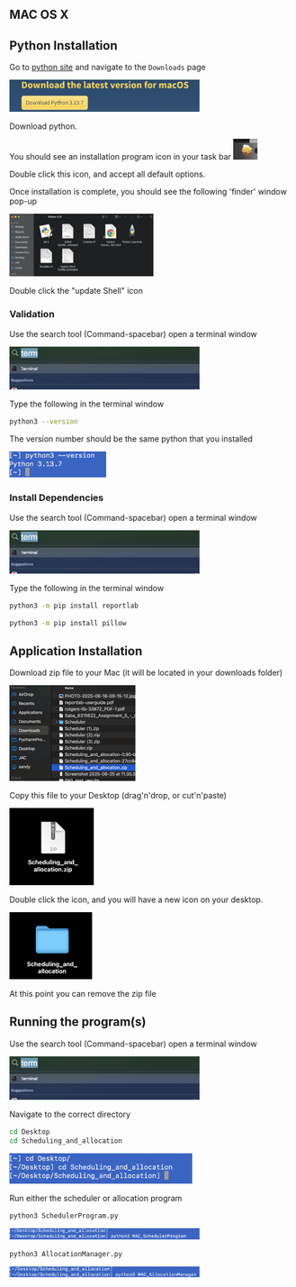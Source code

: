 ## MAC OS X

## Python Installation

Go to [python site](https://www.python.org/) and navigate to the `Downloads` page

<img src="./python_download_mac.png" alt="image-20250823111349808" style="zoom:33%;" />

Download python.

You should see an installation program icon in your task bar <img src="./python_app_image_icon.png" alt="image-20250823111819678" style="zoom:25%;" />

Double click this icon, and accept all default options.

Once installation is complete, you should see the following 'finder' window pop-up

<img src="./python_app_folder.png" alt="image-20250823112048447" style="zoom: 25%;" />

Double click the "update Shell" icon

### Validation

Use the search tool (Command-spacebar) open a terminal window

<img src="./search_terminal.png" alt="image-20250823110447048" style="zoom:33%;" />

Type the following in the terminal window

```bash
python3 --version
```

The version number should be the same python that you installed

<img src="./python_version_mac.png" alt="image-20250823112346490" style="zoom:33%;" />

### Install Dependencies

Use the search tool (Command-spacebar) open a terminal window

<img src="./search_terminal.png" alt="image-20250823110447048" style="zoom:33%;" />

Type the following in the terminal window

```bash
python3 -m pip install reportlab
```

```bash
python3 -m pip install pillow
```



## Application Installation

Download zip file to your Mac (it will be located in your downloads folder)

<img src="./mac_app_download.png" alt="image-20250823104546043" style="zoom:25%;" />

Copy this file to your Desktop (drag'n'drop, or cut'n'paste)

<img src="./app_zip_on_desktop.png" alt="image-20250823105546647" style="zoom:33%;" />

Double click the icon, and you will have a new icon on your desktop.  

<img src="./app_folder_on_desktop.png" alt="image-20250823105734689" style="zoom:33%;" />

At this point you can remove the zip file

## Running the program(s)

Use the search tool (Command-spacebar) open a terminal window

<img src="./search_terminal.png" alt="image-20250823110447048" style="zoom:33%;" />

Navigate to the correct directory

```bash
cd Desktop
cd Scheduling_and_allocation
```

<img src="./changing_dirs.png" alt="image-20250823110633980" style="zoom:33%;" />

Run either the scheduler or allocation program

```bash
python3 SchedulerProgram.py
```

<img src="./image-20250823111129921.png" alt="image-20250823111129921" style="zoom:33%;" />

```bash
python3 AllocationManager.py
```

<img src="./run_allocation_cmd_line.png" alt="image-20250823110943947" style="zoom:33%;" />